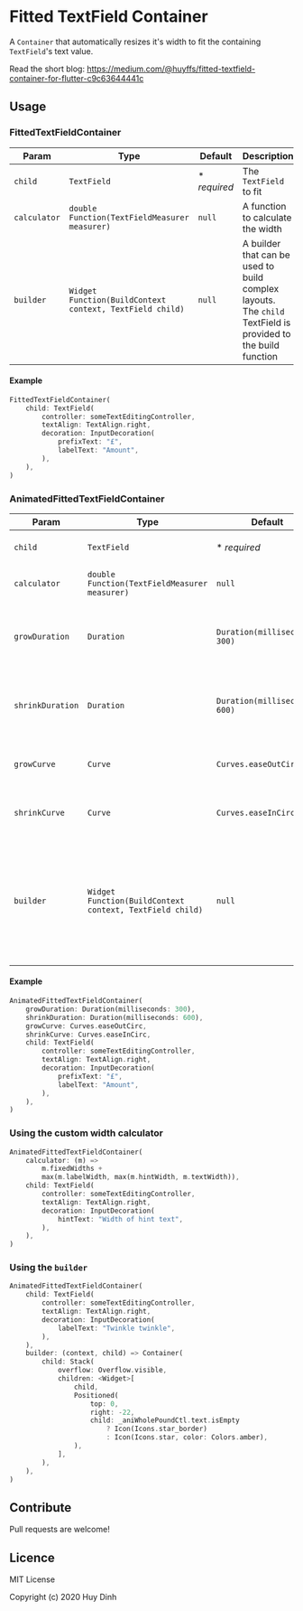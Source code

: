 # Fitted TextField Container

A `Container` that automatically resizes it's width to fit the containing `TextField`'s text value.

Read the short blog: https://medium.com/@huyffs/fitted-textfield-container-for-flutter-c9c63644441c

## Usage

### FittedTextFieldContainer

| Param        | Type                                                     | Default      | Description                                                                                                  |
|--------------|----------------------------------------------------------|--------------|--------------------------------------------------------------------------------------------------------------|
| `child`      | `TextField`                                              | * _required_ | The `TextField` to fit                                                                                       |
| `calculator` | `double Function(TextFieldMeasurer measurer)`            | `null`       | A function to calculate the width                                                                            |
| `builder`    | `Widget Function(BuildContext context, TextField child)` | `null`       | A builder that can be used to build complex layouts. The `child` TextField is provided to the build function |

#### Example

```dart
FittedTextFieldContainer(
    child: TextField(
        controller: someTextEditingController,
        textAlign: TextAlign.right,
        decoration: InputDecoration(
            prefixText: "£",
            labelText: "Amount",
        ),
    ),
)
```

### AnimatedFittedTextFieldContainer
| Param            | Type                                                     | Default                       | Description                                                                                                  |
|------------------|----------------------------------------------------------|-------------------------------|--------------------------------------------------------------------------------------------------------------|
| `child`          | `TextField`                                              | * _required_                  | The `TextField` to fit                                                                                       |
| `calculator`     | `double Function(TextFieldMeasurer measurer)`            | `null`                        | A function to calculate the width                                                                            |
| `growDuration`   | `Duration`                                               | `Duration(milliseconds: 300)` | Duration to animate the container's width when `TextField` grows                                             |
| `shrinkDuration` | `Duration`                                               | `Duration(milliseconds: 600)` | Duration to animate the container's width when `TextField` shrinks                                           |
| `growCurve`      | `Curve`                                                  | `Curves.easeOutCirc`          | The curve to use in the grow animation                                                                       |
| `shrinkCurve`    | `Curve`                                                  | `Curves.easeInCirc`           | The curve to use in the shrink animation                                                                     |
| `builder`        | `Widget Function(BuildContext context, TextField child)` | `null`                        | A builder that can be used to build complex layouts. The `child` TextField is provided to the build function |

#### Example

```dart
AnimatedFittedTextFieldContainer(
    growDuration: Duration(milliseconds: 300),
    shrinkDuration: Duration(milliseconds: 600),
    growCurve: Curves.easeOutCirc,
    shrinkCurve: Curves.easeInCirc,
    child: TextField(
        controller: someTextEditingController,
        textAlign: TextAlign.right,
        decoration: InputDecoration(
            prefixText: "£",
            labelText: "Amount",
        ),
    ),
)
```

### Using the custom width calculator
```dart
AnimatedFittedTextFieldContainer(
    calculator: (m) =>
        m.fixedWidths +
        max(m.labelWidth, max(m.hintWidth, m.textWidth)),
    child: TextField(
        controller: someTextEditingController,
        textAlign: TextAlign.right,
        decoration: InputDecoration(
            hintText: "Width of hint text",
        ),
    ),
)
```

### Using the `builder`
```dart
AnimatedFittedTextFieldContainer(
    child: TextField(
        controller: someTextEditingController,
        textAlign: TextAlign.right,
        decoration: InputDecoration(
            labelText: "Twinkle twinkle",
        ),
    ),
    builder: (context, child) => Container(
        child: Stack(
            overflow: Overflow.visible,
            children: <Widget>[
                child,
                Positioned(
                    top: 0,
                    right: -22,
                    child: _aniWholePoundCtl.text.isEmpty
                        ? Icon(Icons.star_border)
                        : Icon(Icons.star, color: Colors.amber),
                ),
            ],
        ),
    ),
)
```

## Contribute

Pull requests are welcome!

## Licence

MIT License

Copyright (c) 2020 Huy Dinh
